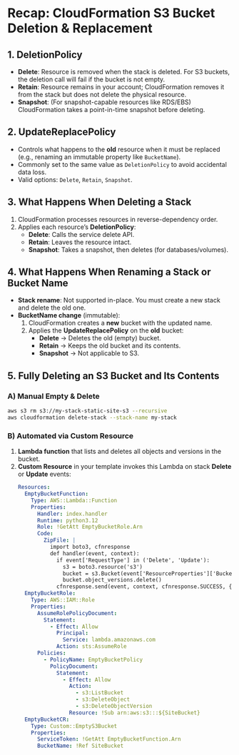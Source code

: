 # Recap: CloudFormation S3 Bucket Deletion & Replacement

## 1. DeletionPolicy
- **Delete**: Resource is removed when the stack is deleted. For S3 buckets, the deletion call will fail if the bucket is not empty.
- **Retain**: Resource remains in your account; CloudFormation removes it from the stack but does not delete the physical resource.
- **Snapshot**: (For snapshot-capable resources like RDS/EBS) CloudFormation takes a point-in-time snapshot before deleting.

## 2. UpdateReplacePolicy
- Controls what happens to the **old** resource when it must be replaced (e.g., renaming an immutable property like `BucketName`).
- Commonly set to the same value as `DeletionPolicy` to avoid accidental data loss.
- Valid options: `Delete`, `Retain`, `Snapshot`.

## 3. What Happens When Deleting a Stack
1. CloudFormation processes resources in reverse-dependency order.
2. Applies each resource’s **DeletionPolicy**:
   - **Delete**: Calls the service delete API.
   - **Retain**: Leaves the resource intact.
   - **Snapshot**: Takes a snapshot, then deletes (for databases/volumes).

## 4. What Happens When Renaming a Stack or Bucket Name
- **Stack rename**: Not supported in-place. You must create a new stack and delete the old one.
- **BucketName change** (immutable):
  1. CloudFormation creates a **new** bucket with the updated name.
  2. Applies the **UpdateReplacePolicy** on the **old** bucket:
     - **Delete** → Deletes the old (empty) bucket.
     - **Retain** → Keeps the old bucket and its contents.
     - **Snapshot** → Not applicable to S3.

## 5. Fully Deleting an S3 Bucket and Its Contents
### A) Manual Empty & Delete
```bash
aws s3 rm s3://my-stack-static-site-s3 --recursive
aws cloudformation delete-stack --stack-name my-stack
```

### B) Automated via Custom Resource
1. **Lambda function** that lists and deletes all objects and versions in the bucket.
2. **Custom Resource** in your template invokes this Lambda on stack **Delete** or **Update** events:
   ```yaml
   Resources:
     EmptyBucketFunction:
       Type: AWS::Lambda::Function
       Properties:
         Handler: index.handler
         Runtime: python3.12
         Role: !GetAtt EmptyBucketRole.Arn
         Code:
           ZipFile: |
             import boto3, cfnresponse
             def handler(event, context):
               if event['RequestType'] in ('Delete', 'Update'):
                 s3 = boto3.resource('s3')
                 bucket = s3.Bucket(event['ResourceProperties']['BucketName'])
                 bucket.object_versions.delete()
               cfnresponse.send(event, context, cfnresponse.SUCCESS, {})
     EmptyBucketRole:
       Type: AWS::IAM::Role
       Properties:
         AssumeRolePolicyDocument:
           Statement:
             - Effect: Allow
               Principal:
                 Service: lambda.amazonaws.com
               Action: sts:AssumeRole
         Policies:
           - PolicyName: EmptyBucketPolicy
             PolicyDocument:
               Statement:
                 - Effect: Allow
                   Action:
                     - s3:ListBucket
                     - s3:DeleteObject
                     - s3:DeleteObjectVersion
                   Resource: !Sub arn:aws:s3:::${SiteBucket}
     EmptyBucketCR:
       Type: Custom::EmptyS3Bucket
       Properties:
         ServiceToken: !GetAtt EmptyBucketFunction.Arn
         BucketName: !Ref SiteBucket
   ```
